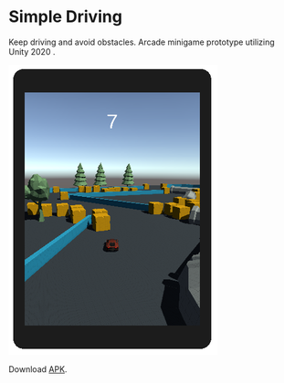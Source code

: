 # Simple Driving

Keep driving and avoid obstacles. Arcade minigame prototype utilizing Unity 2020 .

![Screenshot](https://raw.githubusercontent.com/lubmir2k/Simple-Driving/gh-pages/screenshot.png)

Download [APK](https://raw.githubusercontent.com/lubmir2k/Simple-Driving/gh-pages/simple-driving.apk).
